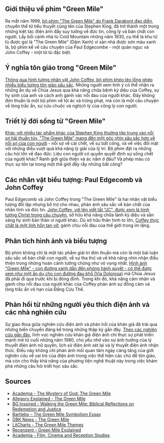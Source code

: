 ## Giới thiệu về phim "Green Mile"

Ra mắt năm 1999, [bộ phim "The Green Mile" do Frank Darabont đạo diễn](https://en.wikipedia.org/wiki/The_Green_Mile_(film)), chuyển thể từ tiểu thuyết cùng tên của Stephen King, đã trở thành một trong những kiệt tác điện ảnh đầy suy tưởng về đức tin, công lý và bản chất con người. Lấy bối cảnh nhà tù Cold Mountain những năm 1930, cụ thể là khu tử tù được gọi là "The Green Mile" (Dặm Xanh) vì sàn nhà được sơn màu xanh lá, bộ phim kể về câu chuyện của Paul Edgecombe - một quản ngục và John Coffey - một tử tù đặc biệt.

## Ý nghĩa tôn giáo trong "Green Mile"

[Thông qua hình tượng nhân vật John Coffey, bộ phim khéo léo lồng ghép nhiều biểu tượng tôn giáo sâu sắc](https://www.bartleby.com/essay/The-Green-Mile-Symbolism-Essay-F3YFFCEB2LF). Những người xem tinh ý có thể nhận ra những ẩn dụ về Chúa Jesus qua khả năng chữa bệnh kỳ diệu của Coffey, sự hy sinh của anh và cách anh gánh vác nỗi đau của người khác. Đây không đơn thuần là một bộ phim về tội ác và trừng phạt, mà còn là một câu chuyện về lòng trắc ẩn, sự cứu chuộc và nghịch lý của công lý con người.

## Triết lý đời sống từ "Green Mile"

[Khác với nhiều tác phẩm khác của Stephen King thường tập trung vào nỗi sợ hãi thuần túy, "The Green Mile" mang đến một góc nhìn sâu sắc hơn về nỗi sợ của con người](https://dbknews.com/0999/12/31/arc-2vl3viu4urertllcmway4hdf4y/) - nỗi sợ về cái chết, về sự bất công, và về việc đối mặt với những điều vượt quá khả năng lý giải của lý trí. Bộ phim đặt ra những câu hỏi lớn về đạo đức: Liệu con người có quyền quyết định sự sống chết của người khác? Ranh giới giữa thiện và ác nằm ở đâu? Và phép màu có thực sự tồn tại trong một thế giới đầy rẫy những bất công?

## Các nhân vật biểu tượng: Paul Edgecomb và John Coffey

Paul Edgecomb và John Coffey trong "The Green Mile" là hai nhân vật biểu tượng đối lập nhưng bổ trợ cho nhau, phản ánh sâu sắc về bản chất của nhân tính và đức tin. [John Coffey, với tên viết tắt "JC", được xem là hình tượng Christ trong câu chuyện](https://bgodinspired.com/index.php/entertainment/movies/walking-the-green-mile-biblical-reflections-on-redemption-and-justice/), sở hữu khả năng chữa lành kỳ diệu và sẵn sàng hy sinh bản thân vì người khác. Dù sở hữu thân hình to lớn, [Coffey thực chất là một linh hồn tan vỡ](https://www.recenzent.org.ua/green-mile-explained/), gánh chịu nỗi đau của thế giới trong im lặng.

## Phân tích hình ảnh và biểu tượng

Bộ phim không chỉ là một tác phẩm giải trí đơn thuần mà còn là một bài luận sâu sắc về bản chất con người, về sự tha thứ và về khả năng nhìn nhận điều thiện trong những hoàn cảnh tưởng chừng như vô vọng nhất. [Hình ảnh "Green Mile" - con đường xanh dẫn đến phòng hành quyết - có thể được xem như một ẩn dụ cho con đường đau khổ (Via Dolorosa)](https://www.litcharts.com/lit/the-green-mile/themes/love-compassion-and-healing) mà Chúa Jesus đã phải đi qua trước khi bị đóng đinh. Trong khi đó, khả năng cảm nhận và gánh chịu nỗi đau của người khác của Coffey phản ánh sự đồng cảm và lòng trắc ẩn vô hạn của Đấng Cứu Thế.

## Phản hồi từ những người yêu thích điện ảnh và các nhà nghiên cứu

Sự giao thoa giữa nghiên cứu điện ảnh và phản hồi của khán giả đã trải qua những biến chuyển đáng kể trong những thập kỷ gần đây. [Theo các nghiên cứu gần đây](https://www.academia.edu/38298802/Film_cinema_and_reception_studies_Revisiting_research_on_audience_s_filmic_and_cinematic_experiences), lĩnh vực nghiên cứu khán giả điện ảnh chỉ thực sự phát triển mạnh mẽ từ cuối những năm 1980, chủ yếu nhờ vào sự ảnh hưởng của lý thuyết điện ảnh nữ quyền, lịch sử điện ảnh xét lại và lý thuyết điện ảnh nhận thức. Điều này không chỉ phản ánh mối quan tâm ngày càng tăng của giới nghiên cứu về vai trò của điện ảnh trong việc thể hiện các chủ đề tôn giáo, mà còn cho thấy khả năng của phương tiện nghệ thuật này trong việc khám phá những câu hỏi triết học sâu sắc.

## Sources
- [Academia - The Mystery of God: The Green Mile](https://www.academia.edu/26193340/The_Mystery_of_God_The_Green_Mile)
- [Allegory Explained - The Green Mile](https://allegoryexplained.com/the-green-mile/)
- [BG Inspired - Walking the Green Mile: Biblical Reflections on Redemption and Justice](https://bgodinspired.com/index.php/entertainment/movies/walking-the-green-mile-biblical-reflections-on-redemption-and-justice/)
- [Bartleby - The Green Mile Symbolism Essay](https://www.bartleby.com/essay/The-Green-Mile-Symbolism-Essay-F3YFFCEB2LF)
- [DBK News - The Green Mile](https://dbknews.com/0999/12/31/arc-2vl3viu4urertllcmway4hdf4y/)
- [LitCharts - The Green Mile Themes](https://www.litcharts.com/lit/the-green-mile/themes/love-compassion-and-healing)
- [Recenzent - Green Mile Explained](https://www.recenzent.org.ua/green-mile-explained/)
- [Academia - Film, Cinema and Reception Studies](https://www.academia.edu/38298802/Film_cinema_and_reception_studies_Revisiting_research_on_audience_s_filmic_and_cinematic_experiences)